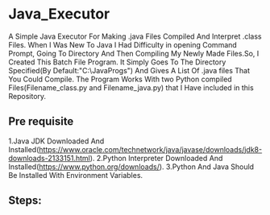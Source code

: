 # Java_Executor
A Simple Java Executor For Making .java Files Compiled And Interpret .class Files.
When I Was New To Java I Had Difficulty in opening Command Prompt, Going To Directory And Then Compiling My Newly Made Files.So, I Created This Batch File Program. It Simply Goes To The Directory Specified(By Default:"C:\JavaProgs") And Gives A List Of .java files That You Could Compile.
The Program Works With two Python compiled Files(Filename_class.py and Filename_java.py) that I Have included in this Repository.
## Pre requisite
1.Java JDK Downloaded And Installed(https://www.oracle.com/technetwork/java/javase/downloads/jdk8-downloads-2133151.html).
2.Python Interpreter Downloaded And Installed(https://www.python.org/downloads/).
3.Python And Java Should Be Installed With Environment Variables.
## Steps:
